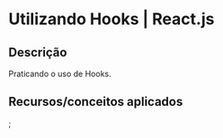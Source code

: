# Utilizando Hooks | React.js 

## Descrição

Praticando o uso de Hooks.


## Recursos/conceitos aplicados

;